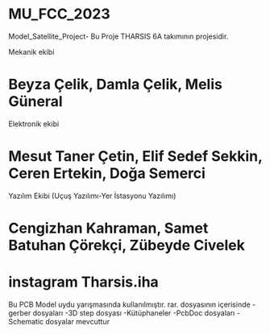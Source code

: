 # MU_FCC_2023
 Model_Satellite_Project- Bu Proje THARSIS 6A takımının projesidir. 
 
 Mekanik ekibi
# Beyza Çelik, Damla Çelik, Melis Güneral #
 Elektronik ekibi
# Mesut Taner Çetin, Elif Sedef Sekkin, Ceren Ertekin, Doğa Semerci #
 Yazılım Ekibi (Uçuş Yazılımı-Yer İstasyonu Yazılımı)
# Cengizhan Kahraman, Samet Batuhan Çörekçi, Zübeyde Civelek #

 # instagram Tharsis.iha #
 
Bu PCB Model uydu yarışmasında kullanılmıştır. 
rar. dosyasının içerisinde 
-gerber dosyaları
-3D step dosyası
-Kütüphaneler
-PcbDoc dosyaları
-Schematic dosyalar mevcuttur
